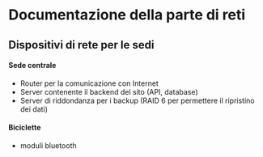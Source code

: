 # Documentazione della parte di reti

## Dispositivi di rete per le sedi

#### Sede centrale
- Router per la comunicazione con Internet
- Server contenente il backend del sito (API, database)
- Server di riddondanza per i backup  (RAID 6 per permettere il ripristino dei dati)

#### Biciclette
- moduli bluetooth


